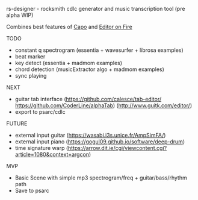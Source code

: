 rs-designer - rocksmith cdlc generator and music transcription tool (pre alpha WIP)

Combines best features of [Capo](http://supermegaultragroovy.com/products/capo/mac/) and [Editor on Fire](https://github.com/raynebc/editor-on-fire)

TODO

- constant q spectrogram (essentia + wavesurfer + librosa examples)
- beat marker
- key detect (essentia + madmom examples)
- chord detection (musicExtractor algo + madmom examples)
- sync playing

NEXT

- guitar tab interface (https://github.com/calesce/tab-editor/ https://github.com/CoderLine/alphaTab) (http://www.guitk.com/editor/)
- export to psarc/cdlc

FUTURE
- external input guitar (https://wasabi.i3s.unice.fr/AmpSimFA/)
- external input piano (https://gogul09.github.io/software/deep-drum)
- time signature warp (https://arrow.dit.ie/cgi/viewcontent.cgi?article=1080&context=argcon)


MVP
- Basic Scene with simple mp3 spectrogram/freq + guitar/bass/rhythm path
- Save to psarc
